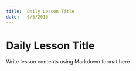 ```yaml
---
title:  Daily Lesson Title
date:   6/5/2016
---
```


# Daily Lesson Title

Write lesson contents using Markdown format here